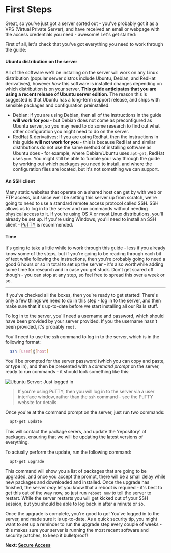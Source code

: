 First Steps
====

Great, so you've just got a server sorted out - you've probably got it as a VPS (Virtual Private Server), and have received an email or webpage with the access credentials you need - awesome! Let's get started:

First of all, let's check that you've got everything you need to work through the guide:

#### Ubuntu distribution on the server

All of the software we'll be installing on the server will work on any Linux distribution (popular server distros include Ubuntu, Debian, and RedHat derivatives), however _how_ this software is installed changes depending on which distribution is on your server. **This guide anticipates that you are using a recent release of Ubuntu server edition**. The reason this is suggested is that Ubuntu has a long-term support release, and ships with sensible packages and configuration preinstalled. 

* Debian: if you are using Debian, then all of the instructions in the guide **will work for you** - but Debian does not come as preconfigured as Ubuntu server, so you may need to do some research to find out what other configuration you might need to do on the server.
* RedHat & derivatives: If you are using Redhat, then the instructions in this guide **will not work for you** - this is because RedHat and similar distributions do not use the same method of installing software as Ubuntu does - for example, where Debian/Ubuntu uses `apt-get`, RedHat uses `yum`. You might still be able to fumble your way through the guide by working out which packages you need to install, and where the configuration files are located, but it's not something we can support.

#### An SSH client

Many static websites that operate on a shared host can get by with web or FTP access, but since we'll be setting this server up from scratch, we're going to need to use a standard remote access protocol called SSH. SSH allows us to log in to the server and run commands without needing physical access to it. If you're using OS X or most Linux distributions, you'll already be set up. If you're using Windows, you'll need to install an SSH client - [PuTTY](http://www.chiark.greenend.org.uk/~sgtatham/putty/) is recommended.

#### Time

It's going to take a little while to work through this guide - less if you already know some of the steps, but if you're going to be reading through each bit of text while following the instructions, then you're probably going to need a good 6 hours or so in total to set up the server - it's also worthwhile adding some time for research and in case you get stuck. Don't get scared off though - you can stop at any step, so feel free to spread this over a week or so.


---

If you've checked all the boxes, then you're ready to get started! There's only a few things we need to do in this step - log in to the server, and then make sure that it's up-to-date before we start installing all our Rails stuff.

To log in to the server, you'll need a username and password, which should have been provided by your server provided. If you the username hasn't been provided, it's probably `root`.

You'll need to use the `ssh` command to log in to the server, which is in the following format:

``` bash
  ssh [user]@[host]
```

You'll be prompted for the server password (which you can copy and paste, or type in), and then be presented with a _command prompt_ on the server, ready to run commands - it should look something like this:

![Ubuntu Server: Just logged in](first-steps/logged-in.jpg)

> If you're using PuTTY, then you will log in to the server via a user interface window, rather than the `ssh` command - see the PuTTY website for details

Once you're at the command prompt on the server, just run two commands:

``` bash
  apt-get update
```

This will contact the package serers, and update the 'repository' of packages, ensuring that we will be updating the latest versions of everything. 

To actually perform the update, run the following command:

``` bash
  apt-get upgrade
```

This command will show you a list of packages that are going to be upgraded, and once you accept the prompt, there will be a small delay while new packages and downloaded and installed. Once the upgrade has finished, the server _may_ let you know that a reboot is required - it's best to get this out of the way now, so just run `reboot now` to tell the server to restart. While the server restarts you will get kicked out of your SSH session, but you should be able to log back in after a minute or so.

Once the upgrade is complete, you're good to go! You've logged in to the server, and made sure it is up-to-date. As a quick security tip, you might want to set up a reminder to run the upgrade step every couple of weeks - this makes sure your server is running the most recent software and security patches, to keep it bulletproof! 


**Next: [Secure Access](secure-access)**

